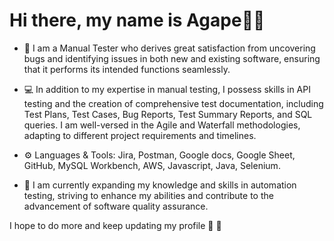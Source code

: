 # Hi there, my name is Agape👋:black_heart:

+ :telescope: I am a Manual Tester who derives great satisfaction from uncovering bugs and identifying issues in both new and existing software, ensuring that it performs its intended functions seamlessly.

+ :computer: In addition to my expertise in manual testing, I possess skills in API testing and the creation of comprehensive test documentation, including Test Plans, Test Cases, Bug Reports, Test Summary Reports, and SQL queries. I am well-versed in the Agile and Waterfall methodologies, adapting to different project requirements and timelines.

+ :gear: Languages & Tools: Jira, Postman, Google docs, Google Sheet, GitHub, MySQL Workbench, AWS, Javascript, Java, Selenium.

+ :seedling: I am currently expanding my knowledge and skills in automation testing, striving to enhance my abilities and contribute to the advancement of software quality assurance.
  
I hope to do more and keep updating my profile :black_heart: :black_heart:
